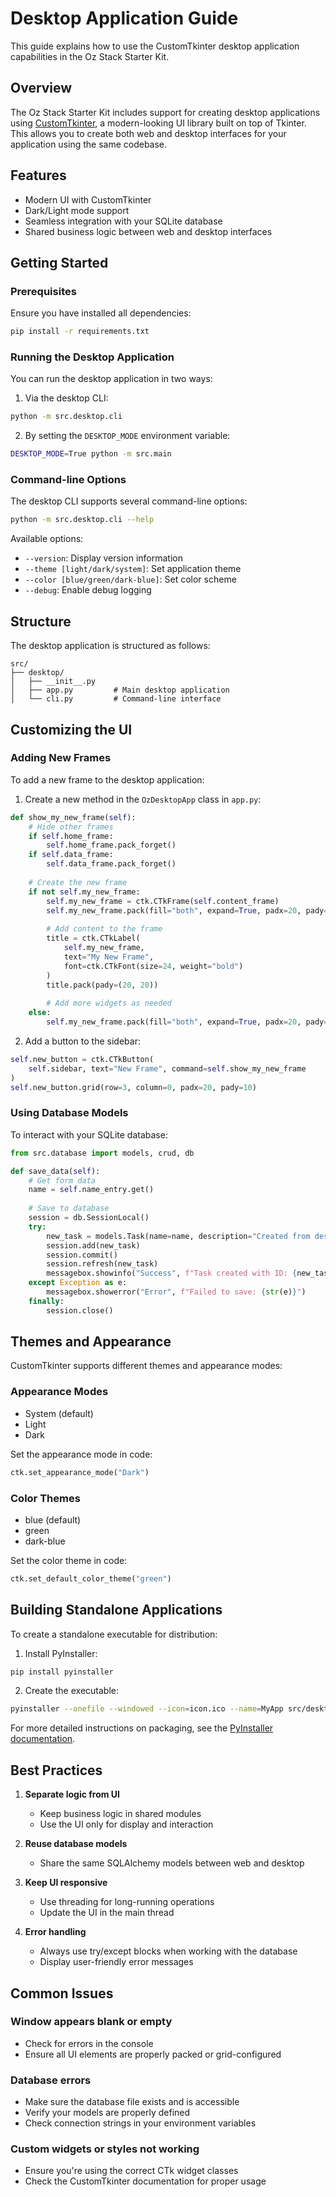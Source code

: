 # Desktop Application Guide

This guide explains how to use the CustomTkinter desktop application capabilities in the Oz Stack Starter Kit.

## Overview

The Oz Stack Starter Kit includes support for creating desktop applications using [CustomTkinter](https://github.com/TomSchimansky/CustomTkinter), a modern-looking UI library built on top of Tkinter. This allows you to create both web and desktop interfaces for your application using the same codebase.

## Features

- Modern UI with CustomTkinter
- Dark/Light mode support
- Seamless integration with your SQLite database
- Shared business logic between web and desktop interfaces

## Getting Started

### Prerequisites

Ensure you have installed all dependencies:

```bash
pip install -r requirements.txt
```

### Running the Desktop Application

You can run the desktop application in two ways:

1. Via the desktop CLI:

```bash
python -m src.desktop.cli
```

2. By setting the `DESKTOP_MODE` environment variable:

```bash
DESKTOP_MODE=True python -m src.main
```

### Command-line Options

The desktop CLI supports several command-line options:

```bash
python -m src.desktop.cli --help
```

Available options:

- `--version`: Display version information
- `--theme [light/dark/system]`: Set application theme
- `--color [blue/green/dark-blue]`: Set color scheme
- `--debug`: Enable debug logging

## Structure

The desktop application is structured as follows:

```
src/
├── desktop/
│   ├── __init__.py
│   ├── app.py         # Main desktop application
│   └── cli.py         # Command-line interface
```

## Customizing the UI

### Adding New Frames

To add a new frame to the desktop application:

1. Create a new method in the `OzDesktopApp` class in `app.py`:

```python
def show_my_new_frame(self):
    # Hide other frames
    if self.home_frame:
        self.home_frame.pack_forget()
    if self.data_frame:
        self.data_frame.pack_forget()
        
    # Create the new frame
    if not self.my_new_frame:
        self.my_new_frame = ctk.CTkFrame(self.content_frame)
        self.my_new_frame.pack(fill="both", expand=True, padx=20, pady=20)
        
        # Add content to the frame
        title = ctk.CTkLabel(
            self.my_new_frame, 
            text="My New Frame",
            font=ctk.CTkFont(size=24, weight="bold")
        )
        title.pack(pady=(20, 20))
        
        # Add more widgets as needed
    else:
        self.my_new_frame.pack(fill="both", expand=True, padx=20, pady=20)
```

2. Add a button to the sidebar:

```python
self.new_button = ctk.CTkButton(
    self.sidebar, text="New Frame", command=self.show_my_new_frame
)
self.new_button.grid(row=3, column=0, padx=20, pady=10)
```

### Using Database Models

To interact with your SQLite database:

```python
from src.database import models, crud, db

def save_data(self):
    # Get form data
    name = self.name_entry.get()
    
    # Save to database
    session = db.SessionLocal()
    try:
        new_task = models.Task(name=name, description="Created from desktop app")
        session.add(new_task)
        session.commit()
        session.refresh(new_task)
        messagebox.showinfo("Success", f"Task created with ID: {new_task.id}")
    except Exception as e:
        messagebox.showerror("Error", f"Failed to save: {str(e)}")
    finally:
        session.close()
```

## Themes and Appearance

CustomTkinter supports different themes and appearance modes:

### Appearance Modes

- System (default)
- Light
- Dark

Set the appearance mode in code:

```python
ctk.set_appearance_mode("Dark")
```

### Color Themes

- blue (default)
- green
- dark-blue

Set the color theme in code:

```python
ctk.set_default_color_theme("green")
```

## Building Standalone Applications

To create a standalone executable for distribution:

1. Install PyInstaller:

```bash
pip install pyinstaller
```

2. Create the executable:

```bash
pyinstaller --onefile --windowed --icon=icon.ico --name=MyApp src/desktop/cli.py
```

For more detailed instructions on packaging, see the [PyInstaller documentation](https://pyinstaller.org/en/stable/).

## Best Practices

1. **Separate logic from UI**
   - Keep business logic in shared modules
   - Use the UI only for display and interaction

2. **Reuse database models**
   - Share the same SQLAlchemy models between web and desktop

3. **Keep UI responsive**
   - Use threading for long-running operations
   - Update the UI in the main thread

4. **Error handling**
   - Always use try/except blocks when working with the database
   - Display user-friendly error messages

## Common Issues

### Window appears blank or empty

- Check for errors in the console
- Ensure all UI elements are properly packed or grid-configured

### Database errors

- Make sure the database file exists and is accessible
- Verify your models are properly defined
- Check connection strings in your environment variables

### Custom widgets or styles not working

- Ensure you're using the correct CTk widget classes
- Check the CustomTkinter documentation for proper usage